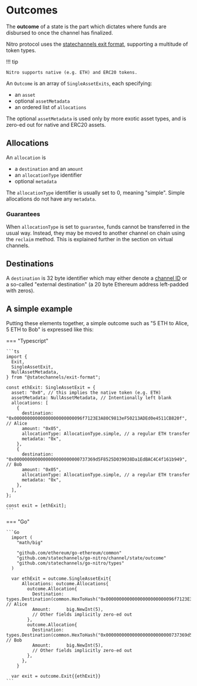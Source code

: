 # Outcomes

The **outcome** of a state is the part which dictates where funds are disbursed to once the channel has finalized.

Nitro protocol uses the [statechannels exit format](https://github.com/statechannels/exit-format), supporting a multitude of token types.

!!! tip

    Nitro supports native (e.g. ETH) and ERC20 tokens.

An `Outcome` is an array of `SingleAssetExits`, each specifying:

- an `asset`
- optional `assetMetadata`
- an ordered list of `allocations`

The optional `assetMetadata` is used only by more exotic asset types, and is zero-ed out for native and ERC20 assets.

## Allocations

An `allocation` is

- a `destination` and an `amount`
- an `allocationType` identifier
- optional `metadata`

The `allocationType` identifier is usually set to 0, meaning "simple". Simple allocations do not have any `metadata`.

### Guarantees

When `allocationType` is set to `guarantee`, funds cannot be transferred in the usual way. Instead, they may be moved to another channel on chain using the `reclaim` method. This is explained further in the section on virtual channels.

## Destinations

A `destination` is 32 byte identifier which may either denote a [channel ID](./0010-states-channels.md#channel-ids) or a so-called "external destination" (a 20 byte Ethereum address left-padded with zeros).

## A simple example

Putting these elements together, a simple outcome such as "5 ETH to Alice, 5 ETH to Bob" is expressed like this:

=== "Typescript"

    ```ts
    import {
      Exit,
      SingleAssetExit,
      NullAssetMetadata,
    } from "@statechannels/exit-format";

    const ethExit: SingleAssetExit = {
      asset: "0x0", // this implies the native token (e.g. ETH)
      assetMetadata: NullAssetMetadata, // Intentionally left blank
      allocations: [
        {
          destination: "0x00000000000000000000000096f7123E3A80C9813eF50213ADEd0e4511CB820f", // Alice
          amount: "0x05",
          allocationType: AllocationType.simple, // a regular ETH transfer
          metadata: "0x",
        },
        {
          destination: "0x0000000000000000000000000737369d5F8525D039038Da1EdBAC4C4f161b949", // Bob
          amount: "0x05",
          allocationType: AllocationType.simple, // a regular ETH transfer
          metadata: "0x",
        },
      ],
    };

    const exit = [ethExit];
    ```

=== "Go"

    ```Go
      import (
        "math/big"

        "github.com/ethereum/go-ethereum/common"
        "github.com/statechannels/go-nitro/channel/state/outcome"
        "github.com/statechannels/go-nitro/types"
      )

      var ethExit = outcome.SingleAssetExit{
          Allocations: outcome.Allocations{
            outcome.Allocation{
              Destination: types.Destination(common.HexToHash("0x00000000000000000000000096f7123E3A80C9813eF50213ADEd0e4511CB820f")), // Alice
              Amount:      big.NewInt(5),
              // Other fields implicitly zero-ed out
            },
            outcome.Allocation{
              Destination: types.Destination(common.HexToHash("0x0000000000000000000000000737369d5F8525D039038Da1EdBAC4C4f161b949")), // Bob
              Amount:      big.NewInt(5),
              // Other fields implicitly zero-ed out
            },
          },
        }

      var exit = outcome.Exit{{ethExit}}
    ```
